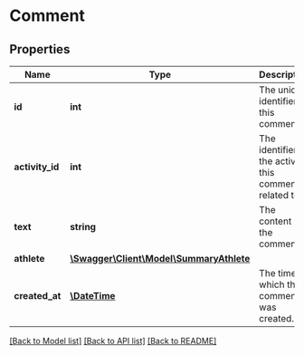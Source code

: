 # Comment

## Properties
Name | Type | Description | Notes
------------ | ------------- | ------------- | -------------
**id** | **int** | The unique identifier of this comment | [optional] 
**activity_id** | **int** | The identifier of the activity this comment is related to | [optional] 
**text** | **string** | The content of the comment | [optional] 
**athlete** | [**\Swagger\Client\Model\SummaryAthlete**](SummaryAthlete.md) |  | [optional] 
**created_at** | [**\DateTime**](\DateTime.md) | The time at which this comment was created. | [optional] 

[[Back to Model list]](../README.md#documentation-for-models) [[Back to API list]](../README.md#documentation-for-api-endpoints) [[Back to README]](../README.md)


